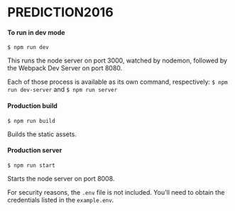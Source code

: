 # PREDICTION2016

#### To run in dev mode
```
$ npm run dev
```

This runs the node server on port 3000, watched by nodemon, followed by the Webpack Dev Server on port 8080.

Each of those process is available as its own command, respectively: `$ npm run dev-server` and `$ npm run server`
#### Production build
```
$ npm run build
```
Builds the static assets.
#### Production server
```
$ npm run start
```
Starts the node server on port 8008.

For security reasons, the `.env` file is not included. You'll need to obtain the credentials listed in the `example.env`.
